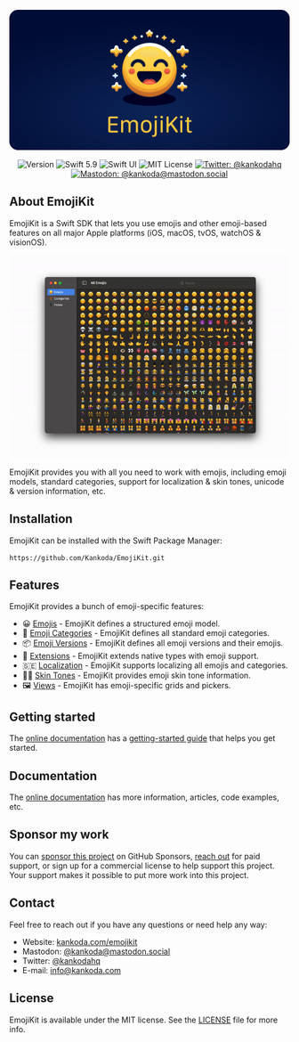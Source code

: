 <p align="center">
    <img src ="Resources/Logo_GitHub.png" alt="EmojiKit Logo" title="EmojiKit" />
</p>

<p align="center">
    <img src="https://img.shields.io/github/v/release/Kankoda/EmojiKit?color=%2300550&sort=semver" alt="Version" />
    <img src="https://img.shields.io/badge/Swift-5.9-orange.svg" alt="Swift 5.9" />
    <img src="https://img.shields.io/badge/platform-SwiftUI-blue.svg" alt="Swift UI" title="Swift UI" />
    <img src="https://img.shields.io/github/license/danielsaidi/ApiKit" alt="MIT License" title="MIT License" />
    <a href="https://twitter.com/kankodahq"><img src="https://img.shields.io/twitter/url?label=Twitter&style=social&url=https%3A%2F%2Ftwitter.com%2Fkankodahq" alt="Twitter: @kankodahq" title="Twitter: @kankodahq" /></a>
    <a href="https://mastodon.social/@kankoda"><img src="https://img.shields.io/mastodon/follow/110888068770108814?domain=https%3A%2F%2Fmastodon.social&label=Mastodon&style=social" alt="Mastodon: @kankoda@mastodon.social" title="Mastodon: @kankoda@mastodon.social" /></a>
</p>



## About EmojiKit

EmojiKit is a Swift SDK that lets you use emojis and other emoji-based features on all major Apple platforms (iOS, macOS, tvOS, watchOS & visionOS).

<p align="center">
    <img src ="Resources/Demo.gif" width="750" />
</p>

EmojiKit provides you with all you need to work with emojis, including emoji models, standard categories, support for localization & skin tones, unicode & version information, etc.



## Installation

EmojiKit can be installed with the Swift Package Manager:

```
https://github.com/Kankoda/EmojiKit.git
```


## Features

EmojiKit provides a bunch of emoji-specific features:

* 😀 [Emojis][Emoji] - EmojiKit defines a structured emoji model.
* 🐻 [Emoji Categories][EmojiCategory] - EmojiKit defines all standard emoji categories.
* 📦 [Emoji Versions][EmojiVersion] - EmojiKit defines all emoji versions and their emojis.
* 🧩 [Extensions][Extensions] - EmojiKit extends native types with emoji support.
* 🇸🇪 [Localization][Localization] - EmojiKit supports localizing all emojis and categories.
* 👍🏾 [Skin Tones][SkinTones] - EmojiKit provides emoji skin tone information.
* 🖼️ [Views][Views] - EmojiKit has emoji-specific grids and pickers.



## Getting started

The [online documentation][Documentation] has a [getting-started guide][Getting-Started] that helps you get started.



## Documentation

The [online documentation][Documentation] has more information, articles, code examples, etc. 



## Sponsor my work

You can [sponsor this project][Sponsors] on GitHub Sponsors, [reach out][Email] for paid support, or sign up for a commercial license to help support this project. Your support makes it possible to put more work into this project.



## Contact

Feel free to reach out if you have any questions or need help any way:

* Website: [kankoda.com/emojikit][Website]
* Mastodon: [@kankoda@mastodon.social][Mastodon]
* Twitter: [@kankodahq][Twitter]
* E-mail: [info@kankoda.com][Email]



## License

EmojiKit is available under the MIT license. See the [LICENSE][License] file for more info.



[Email]: mailto:info@kankoda.com
[Website]: https://kankoda.com/emojikit
[Twitter]: https://twitter.com/kankodahq
[Mastodon]: https://mastodon.social/@kankoda
[Sponsors]: https://github.com/sponsors/danielsaidi

[Documentation]: https://kankoda.github.io/EmojiKit/documentation/emojikit/

[Getting-Started]: https://kankoda.github.io/EmojiKit/documentation/emojikit/getting-started

[Emoji]: https://kankoda.github.io/EmojiKit/documentation/emojikit/emoji-article
[EmojiCategory]: https://kankoda.github.io/EmojiKit/documentation/emojikit/emojicategory-article
[EmojiVersion]: https://kankoda.github.io/EmojiKit/documentation/emojikit/emojiversion-article
[Extensions]: https://kankoda.github.io/EmojiKit/documentation/emojikit/extension-article
[Localization]: https://kankoda.github.io/EmojiKit/documentation/emojikit/localization-article
[SkinTones]: https://kankoda.github.io/EmojiKit/documentation/emojikit/skintones-article
[Views]: https://kankoda.github.io/EmojiKit/documentation/emojikit/views-article

[License]: https://github.com/EmojiKit/EmojiKit/blob/main/LICENSE
